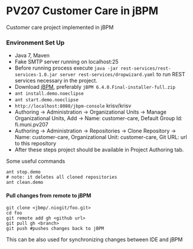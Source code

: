 # PV207 Customer Care in jBPM

Customer care project implemented in jBPM

### Environment Set Up
 * Java 7, Maven 
 * Fake SMTP server running on localhost:25
 * Before running process execute `java -jar rest-services/rest-services-1.0.jar server rest-services/dropwizard.yaml` to run REST services necessary in the project.
 * Download [jBPM](http://www.jbpm.org/download/download.html), preferably `jBPM 6.4.0.Final-installer-full.zip`
 * `ant install.demo.noeclipse`
 * `ant start.demo.noeclipse`
 * `http://localhost:8080/jbpm-console` krisv/krisv
 * Authoring -> Administration -> Organizational Units -> Manage Organizational Units, Add -> Name: customer-care, Default Group Id: fi.muni.pv207
 * Authoring -> Administration -> Repositories -> Clone Repository -> Name: customer-care, Organizational Unit: customer-care, Git URL: url to this repository
 * After these steps project should be available in Project Authoring tab.

Some useful commands
```
ant stop.demo
# note: it deletes all cloned repositories
ant clean.demo
```
#### Pull changes from remote to jBPM
```
git clone <jbmp/.niogit/foo.git>
cd foo
git remote add gh <github url>
git pull gh <branch>
git push #pushes changes back to jBPM
```
This can be also used for synchronizing changes between IDE and jBPM
